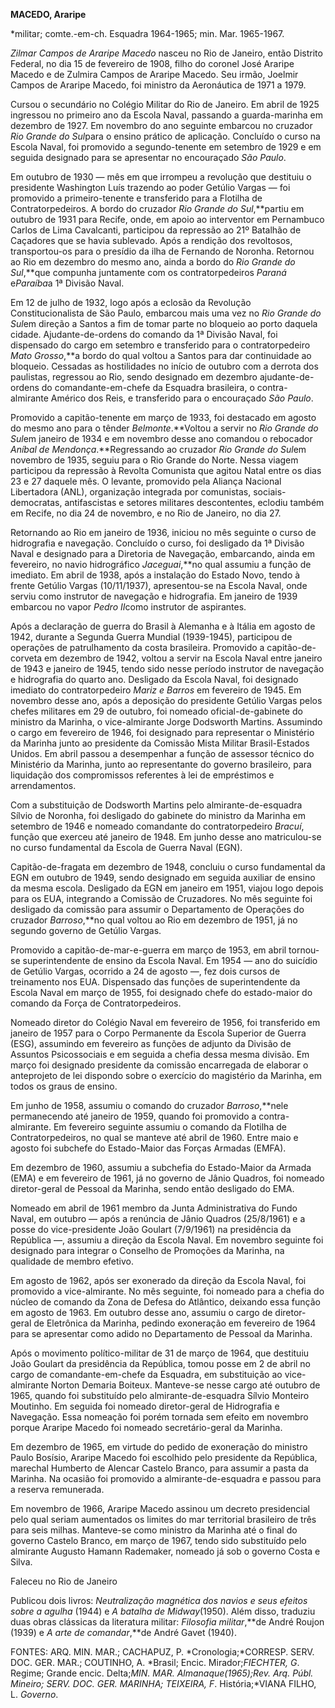 **MACEDO, Araripe**

\*militar; comte.-em-ch. Esquadra 1964-1965; min. Mar. 1965-1967.

*Zilmar Campos de Araripe Macedo* nasceu no Rio de Janeiro, então
Distrito Federal, no dia 15 de fevereiro de 1908, filho do coronel José
Araripe Macedo e de Zulmira Campos de Araripe Macedo. Seu irmão, Joelmir
Campos de Araripe Macedo, foi ministro da Aeronáutica de 1971 a 1979.

Cursou o secundário no Colégio Militar do Rio de Janeiro. Em abril de
1925 ingressou no primeiro ano da Escola Naval, passando a
guarda-marinha em dezembro de 1927. Em novembro do ano seguinte embarcou
no cruzador *Rio Grande do Sul*para o ensino prático de aplicação.
Concluído o curso na Escola Naval, foi promovido a segundo-tenente em
setembro de 1929 e em seguida designado para se apresentar no
encouraçado *São Paulo*.

Em outubro de 1930 — mês em que irrompeu a revolução que destituiu o
presidente Washington Luís trazendo ao poder Getúlio Vargas — foi
promovido a primeiro-tenente e transferido para a Flotilha de
Contratorpedeiros. A bordo do cruzador *Rio Grande* *do Sul*,**partiu em
outubro de 1931 para Recife, onde, em apoio ao interventor em Pernambuco
Carlos de Lima Cavalcanti, participou da repressão ao 21º Batalhão de
Caçadores que se havia sublevado. Após a rendição dos revoltosos,
transportou-os para o presídio da ilha de Fernando de Noronha. Retornou
ao Rio em dezembro do mesmo ano, ainda a bordo do *Rio Grande do
Sul*,**que compunha juntamente com os contratorpedeiros *Paraná*
e*Paraíba*a 1ª Divisão Naval.

Em 12 de julho de 1932, logo após a eclosão da Revolução
Constitucionalista de São Paulo, embarcou mais uma vez no *Rio Grande do
Sul*em direção a Santos a fim de tomar parte no bloqueio ao porto
daquela cidade. Ajudante-de-ordens do comando da 1ª Divisão Naval, foi
dispensado do cargo em setembro e transferido para o contratorpedeiro
*Mato Grosso*,**a bordo do qual voltou a Santos para dar continuidade ao
bloqueio. Cessadas as hostilidades no início de outubro com a derrota
dos paulistas, regressou ao Rio, sendo designado em dezembro
ajudante-de-ordens do comandante-em-chefe da Esquadra brasileira, o
contra-almirante Américo dos Reis, e transferido para o encouraçado *São
Paulo*.

Promovido a capitão-tenente em março de 1933, foi destacado em agosto do
mesmo ano para o tênder *Belmonte*.**Voltou a servir no *Rio Grande do
Sul*em janeiro de 1934 e em novembro desse ano comandou o rebocador
*Aníbal de Mendonça*.**Regressando ao cruzador *Rio Grande do Sul*em
novembro de 1935, seguiu para o Rio Grande do Norte. Nessa viagem
participou da repressão à Revolta Comunista que agitou Natal entre os
dias 23 e 27 daquele mês. O levante, promovido pela Aliança Nacional
Libertadora (ANL), organização integrada por comunistas,
sociais-democratas, antifascistas e setores militares descontentes,
eclodiu também em Recife, no dia 24 de novembro, e no Rio de Janeiro, no
dia 27.

Retornando ao Rio em janeiro de 1936, iniciou no mês seguinte o curso de
hidrografia e navegação. Concluído o curso, foi desligado da 1ª Divisão
Naval e designado para a Diretoria de Navegação, embarcando, ainda em
fevereiro, no navio hidrográfico *Jaceguai*,**no qual assumiu a função
de imediato. Em abril de 1938, após a instalação do Estado Novo, tendo à
frente Getúlio Vargas (10/11/1937), apresentou-se na Escola Naval, onde
serviu como instrutor de navegação e hidrografia. Em janeiro de 1939
embarcou no vapor *Pedro II*como instrutor de aspirantes.

Após a declaração de guerra do Brasil à Alemanha e à Itália em agosto de
1942, durante a Segunda Guerra Mundial (1939-1945), participou de
operações de patrulhamento da costa brasileira. Promovido a
capitão-de-corveta em dezembro de 1942, voltou a servir na Escola Naval
entre janeiro de 1943 e janeiro de 1945, tendo sido nesse período
instrutor de navegação e hidrografia do quarto ano. Desligado da Escola
Naval, foi designado imediato do contratorpedeiro *Mariz e Barros* em
fevereiro de 1945. Em novembro desse ano, após a deposição do presidente
Getúlio Vargas pelos chefes militares em 29 de outubro, foi nomeado
oficial-de-gabinete do ministro da Marinha, o vice-almirante Jorge
Dodsworth Martins. Assumindo o cargo em fevereiro de 1946, foi designado
para representar o Ministério da Marinha junto ao presidente da Comissão
Mista Militar Brasil-Estados Unidos. Em abril passou a desempenhar a
função de assessor técnico do Ministério da Marinha, junto ao
representante do governo brasileiro, para liquidação dos compromissos
referentes à lei de empréstimos e arrendamentos.

Com a substituição de Dodsworth Martins pelo almirante-de-esquadra
Sílvio de Noronha, foi desligado do gabinete do ministro da Marinha em
setembro de 1946 e nomeado comandante do contratorpedeiro *Bracuí*,
função que exerceu até janeiro de 1948. Em junho desse ano matriculou-se
no curso fundamental da Escola de Guerra Naval (EGN).

Capitão-de-fragata em dezembro de 1948, concluiu o curso fundamental da
EGN em outubro de 1949, sendo designado em seguida auxiliar de ensino da
mesma escola. Desligado da EGN em janeiro em 1951, viajou logo depois
para os EUA, integrando a Comissão de Cruzadores. No mês seguinte foi
desligado da comissão para assumir o Departamento de Operações do
cruzador *Barroso*,**no qual voltou ao Rio em dezembro de 1951, já no
segundo governo de Getúlio Vargas.

Promovido a capitão-de-mar-e-guerra em março de 1953, em abril tornou-se
superintendente de ensino da Escola Naval. Em 1954 — ano do suicídio de
Getúlio Vargas, ocorrido a 24 de agosto —, fez dois cursos de
treinamento nos EUA. Dispensado das funções de superintendente da Escola
Naval em março de 1955, foi designado chefe do estado-maior do comando
da Força de Contratorpedeiros.

Nomeado diretor do Colégio Naval em fevereiro de 1956, foi transferido
em janeiro de 1957 para o Corpo Permanente da Escola Superior de Guerra
(ESG), assumindo em fevereiro as funções de adjunto da Divisão de
Assuntos Psicossociais e em seguida a chefia dessa mesma divisão. Em
março foi designado presidente da comissão encarregada de elaborar o
anteprojeto de lei dispondo sobre o exercício do magistério da Marinha,
em todos os graus de ensino.

Em junho de 1958, assumiu o comando do cruzador *Barroso*,**nele
permanecendo até janeiro de 1959, quando foi promovido a
contra-almirante. Em fevereiro seguinte assumiu o comando da Flotilha de
Contratorpedeiros, no qual se manteve até abril de 1960. Entre maio e
agosto foi subchefe do Estado-Maior das Forças Armadas (EMFA).

Em dezembro de 1960, assumiu a subchefia do Estado-Maior da Armada (EMA)
e em fevereiro de 1961, já no governo de Jânio Quadros, foi nomeado
diretor-geral de Pessoal da Marinha, sendo então desligado do EMA.

Nomeado em abril de 1961 membro da Junta Administrativa do Fundo Naval,
em outubro — após a renúncia de Jânio Quadros (25/8/1961) e a posse do
vice-presidente João Goulart (7/9/1961) na presidência da República —,
assumiu a direção da Escola Naval. Em novembro seguinte foi designado
para integrar o Conselho de Promoções da Marinha, na qualidade de membro
efetivo.

Em agosto de 1962, após ser exonerado da direção da Escola Naval, foi
promovido a vice-almirante. No mês seguinte, foi nomeado para a chefia
do núcleo de comando da Zona de Defesa do Atlântico, deixando essa
função em agosto de 1963. Em outubro desse ano, assumiu o cargo de
diretor-geral de Eletrônica da Marinha, pedindo exoneração em fevereiro
de 1964 para se apresentar como adido no Departamento de Pessoal da
Marinha.

Após o movimento político-militar de 31 de março de 1964, que destituiu
João Goulart da presidência da República, tomou posse em 2 de abril no
cargo de comandante-em-chefe da Esquadra, em substituição ao
vice-almirante Norton Demaria Boiteux. Manteve-se nesse cargo até
outubro de 1965, quando foi substituído pelo almirante-de-esquadra
Sílvio Monteiro Moutinho. Em seguida foi nomeado diretor-geral de
Hidrografia e Navegação. Essa nomeação foi porém tornada sem efeito em
novembro porque Araripe Macedo foi nomeado secretário-geral da Marinha.

Em dezembro de 1965, em virtude do pedido de exoneração do ministro
Paulo Bosísio, Araripe Macedo foi escolhido pelo presidente da
República, marechal Humberto de Alencar Castelo Branco, para assumir a
pasta da Marinha. Na ocasião foi promovido a almirante-de-esquadra e
passou para a reserva remunerada.

Em novembro de 1966, Araripe Macedo assinou um decreto presidencial pelo
qual seriam aumentados os limites do mar territorial brasileiro de três
para seis milhas. Manteve-se como ministro da Marinha até o final do
governo Castelo Branco, em março de 1967, tendo sido substituído pelo
almirante Augusto Hamann Rademaker, nomeado já sob o governo Costa e
Silva.

Faleceu no Rio de Janeiro

Publicou dois livros: *Neutralização magnética dos navios e seus efeitos
sobre a agulha* (1944) e *A batalha de Midway*(1950). Além disso,
traduziu duas obras clássicas da literatura militar: *Filosofia
militar*,**de André Roujon (1939) e *A arte de comandar*,**de André
Gavet (1940).

FONTES: ARQ. MIN. MAR.; CACHAPUZ, P. *Cronologia;*CORRESP. SERV. DOC.
GER. MAR.; COUTINHO, A. *Brasil; Encic. Mirador;*FIECHTER, G*. Regime;
Grande encic. Delta;*MIN. MAR. *Almanaque*(1965);*Rev. Arq. Públ.
Mineiro;* SERV. DOC. GER. MARINHA; TEIXEIRA, F*. História;*VIANA FILHO,
L. *Governo*.

 
